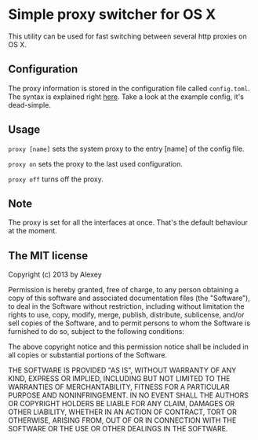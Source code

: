 # Simple proxy switcher for OS X

This utility can be used for fast switching between several http proxies on OS X.

## Configuration
The proxy information is stored in the configuration file called `config.toml`. The syntax is explained right [here](https://github.com/mojombo/toml). Take a look at the example config, it's dead-simple.

## Usage
`proxy [name]` sets the system proxy to the entry [name] of the config file.

`proxy on` sets the proxy to the last used configuration.

`proxy off` turns off the proxy.

## Note
The proxy is set for all the interfaces at once. That's the default
behaviour at the moment.

## The MIT license
Copyright (c) 2013 by Alexey

Permission is hereby granted, free of charge, to any person obtaining a copy of this software and associated documentation files (the "Software"), to deal in the Software without restriction, including without limitation the rights to use, copy, modify, merge, publish, distribute, sublicense, and/or sell copies of the Software, and to permit persons to whom the Software is furnished to do so, subject to the following conditions:

The above copyright notice and this permission notice shall be included in all copies or substantial portions of the Software.

THE SOFTWARE IS PROVIDED "AS IS", WITHOUT WARRANTY OF ANY KIND, EXPRESS OR IMPLIED, INCLUDING BUT NOT LIMITED TO THE WARRANTIES OF MERCHANTABILITY, FITNESS FOR A PARTICULAR PURPOSE AND NONINFRINGEMENT. IN NO EVENT SHALL THE AUTHORS OR COPYRIGHT HOLDERS BE LIABLE FOR ANY CLAIM, DAMAGES OR OTHER LIABILITY, WHETHER IN AN ACTION OF CONTRACT, TORT OR OTHERWISE, ARISING FROM, OUT OF OR IN CONNECTION WITH THE SOFTWARE OR THE USE OR OTHER DEALINGS IN THE SOFTWARE.
